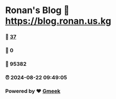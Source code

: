 # Ronan's Blog :link: https://blog.ronan.us.kg 
### :page_facing_up: [37](https://blog.ronan.us.kg/tag.html) 
### :speech_balloon: 0 
### :hibiscus: 95382 
### :alarm_clock: 2024-08-22 09:49:05 
### Powered by :heart: [Gmeek](https://github.com/Meekdai/Gmeek)
